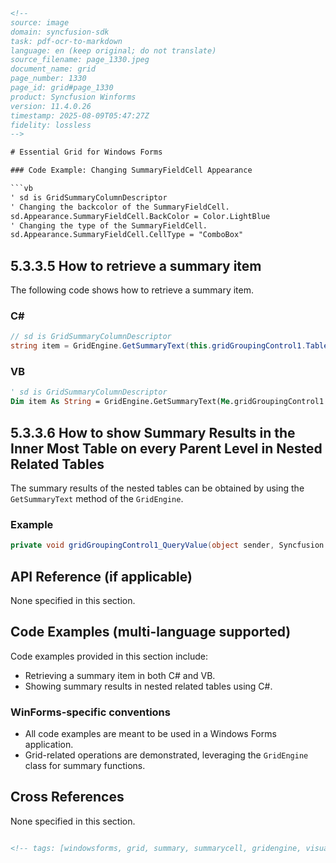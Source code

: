 ```html
<!-- 
source: image
domain: syncfusion-sdk
task: pdf-ocr-to-markdown
language: en (keep original; do not translate)
source_filename: page_1330.jpeg
document_name: grid
page_number: 1330
page_id: grid#page_1330
product: Syncfusion Winforms
version: 11.4.0.26
timestamp: 2025-08-09T05:47:27Z
fidelity: lossless
-->

# Essential Grid for Windows Forms

### Code Example: Changing SummaryFieldCell Appearance

```vb
' sd is GridSummaryColumnDescriptor
' Changing the backcolor of the SummaryFieldCell.
sd.Appearance.SummaryFieldCell.BackColor = Color.LightBlue
' Changing the type of the SummaryFieldCell.
sd.Appearance.SummaryFieldCell.CellType = "ComboBox"
```

## 5.3.3.5 How to retrieve a summary item

The following code shows how to retrieve a summary item.

### C#

```csharp
// sd is GridSummaryColumnDescriptor
string item = GridEngine.GetSummaryText(this.gridGroupingControl1.Table.TopLevelGroup, sd)
```

### VB

```vb
' sd is GridSummaryColumnDescriptor
Dim item As String = GridEngine.GetSummaryText(Me.gridGroupingControl1.Table.TopLevelGroup, sd)
```

## 5.3.3.6 How to show Summary Results in the Inner Most Table on every Parent Level in Nested Related Tables

The summary results of the nested tables can be obtained by using the `GetSummaryText` method of the `GridEngine`.

### Example

```csharp
private void gridGroupingControl1_QueryValue(object sender, Syncfusion.Grouping.FieldValueEventArgs e)
```

## API Reference (if applicable)

None specified in this section.

## Code Examples (multi-language supported)

Code examples provided in this section include:
- Retrieving a summary item in both C# and VB.
- Showing summary results in nested related tables using C#.

### WinForms-specific conventions

- All code examples are meant to be used in a Windows Forms application.
- Grid-related operations are demonstrated, leveraging the `GridEngine` class for summary functions.

## Cross References

None specified in this section.

```html

<!-- tags: [windowsforms, grid, summary, summarycell, gridengine, visualbasic, csharp] keywords: [grid, summary, summarycell, backcolor, combobox, retrieve, nestedtables, gridengine, getsummarytext, queryvalue, windows forms application] -->
```